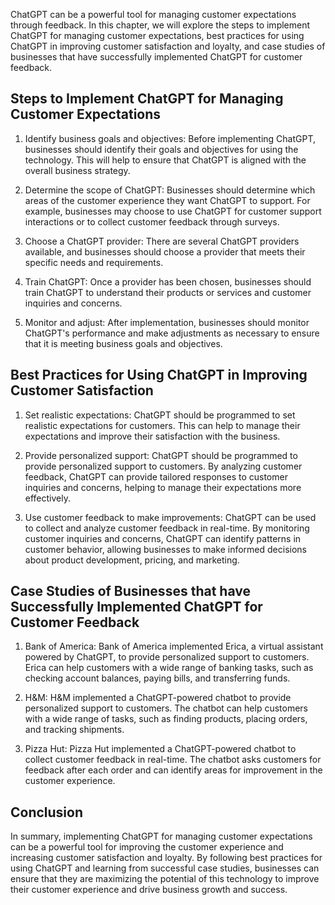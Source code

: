 
ChatGPT can be a powerful tool for managing customer expectations through feedback. In this chapter, we will explore the steps to implement ChatGPT for managing customer expectations, best practices for using ChatGPT in improving customer satisfaction and loyalty, and case studies of businesses that have successfully implemented ChatGPT for customer feedback.

Steps to Implement ChatGPT for Managing Customer Expectations
-------------------------------------------------------------

1. Identify business goals and objectives: Before implementing ChatGPT, businesses should identify their goals and objectives for using the technology. This will help to ensure that ChatGPT is aligned with the overall business strategy.

2. Determine the scope of ChatGPT: Businesses should determine which areas of the customer experience they want ChatGPT to support. For example, businesses may choose to use ChatGPT for customer support interactions or to collect customer feedback through surveys.

3. Choose a ChatGPT provider: There are several ChatGPT providers available, and businesses should choose a provider that meets their specific needs and requirements.

4. Train ChatGPT: Once a provider has been chosen, businesses should train ChatGPT to understand their products or services and customer inquiries and concerns.

5. Monitor and adjust: After implementation, businesses should monitor ChatGPT's performance and make adjustments as necessary to ensure that it is meeting business goals and objectives.

Best Practices for Using ChatGPT in Improving Customer Satisfaction
-------------------------------------------------------------------

1. Set realistic expectations: ChatGPT should be programmed to set realistic expectations for customers. This can help to manage their expectations and improve their satisfaction with the business.

2. Provide personalized support: ChatGPT should be programmed to provide personalized support to customers. By analyzing customer feedback, ChatGPT can provide tailored responses to customer inquiries and concerns, helping to manage their expectations more effectively.

3. Use customer feedback to make improvements: ChatGPT can be used to collect and analyze customer feedback in real-time. By monitoring customer inquiries and concerns, ChatGPT can identify patterns in customer behavior, allowing businesses to make informed decisions about product development, pricing, and marketing.

Case Studies of Businesses that have Successfully Implemented ChatGPT for Customer Feedback
-------------------------------------------------------------------------------------------

1. Bank of America: Bank of America implemented Erica, a virtual assistant powered by ChatGPT, to provide personalized support to customers. Erica can help customers with a wide range of banking tasks, such as checking account balances, paying bills, and transferring funds.

2. H\&M: H\&M implemented a ChatGPT-powered chatbot to provide personalized support to customers. The chatbot can help customers with a wide range of tasks, such as finding products, placing orders, and tracking shipments.

3. Pizza Hut: Pizza Hut implemented a ChatGPT-powered chatbot to collect customer feedback in real-time. The chatbot asks customers for feedback after each order and can identify areas for improvement in the customer experience.

Conclusion
----------

In summary, implementing ChatGPT for managing customer expectations can be a powerful tool for improving the customer experience and increasing customer satisfaction and loyalty. By following best practices for using ChatGPT and learning from successful case studies, businesses can ensure that they are maximizing the potential of this technology to improve their customer experience and drive business growth and success.
